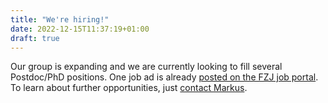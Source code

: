 ```yaml
---
title: "We're hiring!"
date: 2022-12-15T11:37:19+01:00
draft: true
---
```


Our group is expanding and we are currently looking to fill several Postdoc/PhD positions. One job ad is already [posted on the FZJ job portal](https://www.fz-juelich.de/en/careers/jobs/2022-417). To learn about further opportunities, just [contact Markus](people/markus/).
